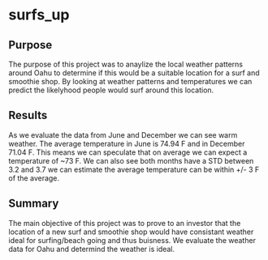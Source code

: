 # surfs_up

## Purpose
The purpose of this project was to anaylize the local weather patterns around Oahu to determine if this would be a suitable location for a surf and smoothie shop. By looking at weather patterns and temperatures we can predict the likelyhood people would surf around this location. 

## Results
As we evaluate the data from June and December we can see warm weather. The average temperature in June is 74.94 F and in December 71.04 F. This means we can speculate that on average we can expect a temperature of ~73 F. We can also see both months have a STD between 3.2 and 3.7 we can estimate the average temperature can be within +/- 3 F of the average. 

## Summary
The main objective of this project was to prove to an investor that the location of a new surf and smoothie shop would have consistant weather ideal for surfing/beach going and thus buisness. We evaluate the weather data for Oahu and determind the weather is ideal. 
